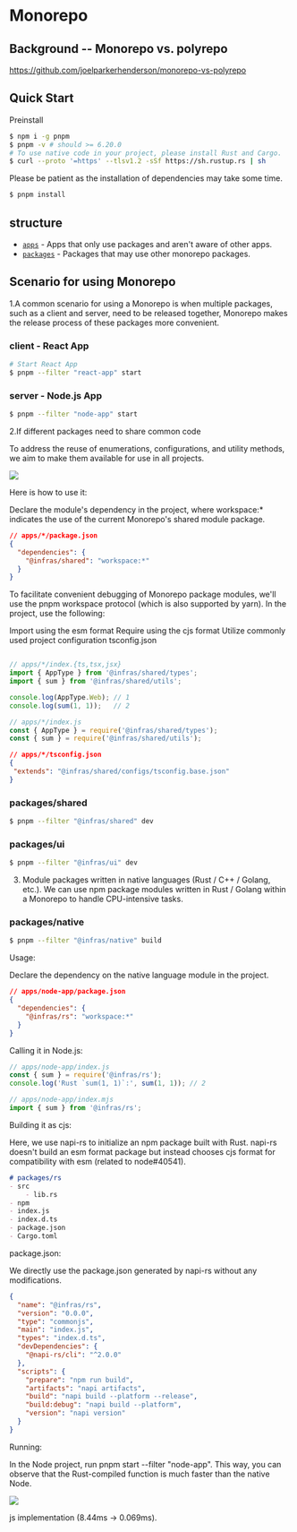 # Monorepo

## Background -- Monorepo vs. polyrepo
https://github.com/joelparkerhenderson/monorepo-vs-polyrepo

## Quick Start

Preinstall

```bash
$ npm i -g pnpm
$ pnpm -v # should >= 6.20.0
# To use native code in your project, please install Rust and Cargo.
$ curl --proto '=https' --tlsv1.2 -sSf https://sh.rustup.rs | sh
```

Please be patient as the installation of dependencies may take some time.

```bash
$ pnpm install
```

## structure

- [`apps`](./apps) - Apps that only use packages and aren't aware of other apps.
- [`packages`](./packages) - Packages that may use other monorepo packages.


## Scenario for using Monorepo

1.A common scenario for using a Monorepo is when multiple packages, such as a client and server, need to be released together, Monorepo makes the release process of these packages more convenient.

### client - React App

```bash
# Start React App
$ pnpm --filter "react-app" start
```

### server - Node.js App

```bash
$ pnpm --filter "node-app" start
```

2.If different packages need to share common code

To address the reuse of enumerations, configurations, and utility methods, we aim to make them available for use in all projects. 

![](https://user-images.githubusercontent.com/13595509/146680807-a15b411e-075a-438e-b020-f3d88240c55d.png)


Here is how to use it:

Declare the module's dependency in the project, where workspace:* indicates the use of the current Monorepo's shared module package.

```json
// apps/*/package.json
{
  "dependencies": {
    "@infras/shared": "workspace:*"
  }
}

```
To facilitate convenient debugging of Monorepo package modules, we'll use the pnpm workspace protocol (which is also supported by yarn). In the project, use the following:

Import using the esm format
Require using the cjs format
Utilize commonly used project configuration tsconfig.json

```typescript

// apps/*/index.{ts,tsx,jsx}
import { AppType } from '@infras/shared/types';
import { sum } from '@infras/shared/utils';

console.log(AppType.Web); // 1
console.log(sum(1, 1));   // 2

```

```javascript
// apps/*/index.js
const { AppType } = require('@infras/shared/types');
const { sum } = require('@infras/shared/utils');

```

```json
// apps/*/tsconfig.json
{
 "extends": "@infras/shared/configs/tsconfig.base.json"
}
```

### packages/shared

```bash
$ pnpm --filter "@infras/shared" dev
```

### packages/ui

```bash
$ pnpm --filter "@infras/ui" dev
```

3. Module packages written in native languages (Rust / C++ / Golang, etc.).
We can use npm package modules written in Rust / Golang within a Monorepo to handle CPU-intensive tasks.

### packages/native

```bash
$ pnpm --filter "@infras/native" build
```

Usage:

Declare the dependency on the native language module in the project.

```json
// apps/node-app/package.json
{
  "dependencies": {
    "@infras/rs": "workspace:*"
  }
}
```

Calling it in Node.js:

```javascript
// apps/node-app/index.js
const { sum } = require('@infras/rs');
console.log('Rust `sum(1, 1)`:', sum(1, 1)); // 2

// apps/node-app/index.mjs
import { sum } from '@infras/rs';
```

Building it as cjs:

Here, we use napi-rs to initialize an npm package built with Rust. napi-rs doesn't build an esm format package but instead chooses cjs format for compatibility with esm (related to node#40541).

```markdown
# packages/rs
- src
    - lib.rs
- npm
- index.js
- index.d.ts
- package.json
- Cargo.toml
```
package.json:

We directly use the package.json generated by napi-rs without any modifications.

```json
{
  "name": "@infras/rs",
  "version": "0.0.0",
  "type": "commonjs",
  "main": "index.js",
  "types": "index.d.ts",
  "devDependencies": {
    "@napi-rs/cli": "^2.0.0"
  },
  "scripts": {
    "prepare": "npm run build",
    "artifacts": "napi artifacts",
    "build": "napi build --platform --release",
    "build:debug": "napi build --platform",
    "version": "napi version"
  }
}
```

Running:

In the Node project, run pnpm start --filter "node-app". This way, you can observe that the Rust-compiled function is much faster than the native Node.

![](https://user-images.githubusercontent.com/13595509/146680754-8b6798f4-fa4f-43ff-929e-911e1343ef88.png)

js implementation (8.44ms → 0.069ms).


